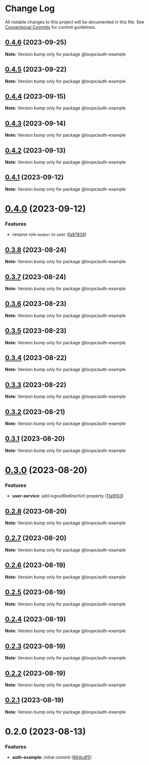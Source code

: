 # Change Log

All notable changes to this project will be documented in this file.
See [Conventional Commits](https://conventionalcommits.org) for commit guidelines.

## [0.4.6](https://github.com/betaly/loopx/compare/@loopx/auth-example@0.4.5...@loopx/auth-example@0.4.6) (2023-09-25)

**Note:** Version bump only for package @loopx/auth-example





## [0.4.5](https://github.com/betaly/loopx/compare/@loopx/auth-example@0.4.4...@loopx/auth-example@0.4.5) (2023-09-22)

**Note:** Version bump only for package @loopx/auth-example





## [0.4.4](https://github.com/betaly/loopx/compare/@loopx/auth-example@0.4.3...@loopx/auth-example@0.4.4) (2023-09-15)

**Note:** Version bump only for package @loopx/auth-example





## [0.4.3](https://github.com/betaly/loopx/compare/@loopx/auth-example@0.4.2...@loopx/auth-example@0.4.3) (2023-09-14)

**Note:** Version bump only for package @loopx/auth-example





## [0.4.2](https://github.com/betaly/loopx/compare/@loopx/auth-example@0.4.1...@loopx/auth-example@0.4.2) (2023-09-13)

**Note:** Version bump only for package @loopx/auth-example





## [0.4.1](https://github.com/betaly/loopx/compare/@loopx/auth-example@0.4.0...@loopx/auth-example@0.4.1) (2023-09-12)

**Note:** Version bump only for package @loopx/auth-example





# [0.4.0](https://github.com/betaly/loopx/compare/@loopx/auth-example@0.3.8...@loopx/auth-example@0.4.0) (2023-09-12)


### Features

* rename role ``member`` to user ([fa97839](https://github.com/betaly/loopx/commit/fa97839462a09c2dc4e0500732c58186b4e0163a))





## [0.3.8](https://github.com/betaly/loopx/compare/@loopx/auth-example@0.3.7...@loopx/auth-example@0.3.8) (2023-08-24)

**Note:** Version bump only for package @loopx/auth-example





## [0.3.7](https://github.com/betaly/loopx/compare/@loopx/auth-example@0.3.6...@loopx/auth-example@0.3.7) (2023-08-24)

**Note:** Version bump only for package @loopx/auth-example





## [0.3.6](https://github.com/betaly/loopx/compare/@loopx/auth-example@0.3.5...@loopx/auth-example@0.3.6) (2023-08-23)

**Note:** Version bump only for package @loopx/auth-example





## [0.3.5](https://github.com/betaly/loopx/compare/@loopx/auth-example@0.3.4...@loopx/auth-example@0.3.5) (2023-08-23)

**Note:** Version bump only for package @loopx/auth-example





## [0.3.4](https://github.com/betaly/loopx/compare/@loopx/auth-example@0.3.3...@loopx/auth-example@0.3.4) (2023-08-22)

**Note:** Version bump only for package @loopx/auth-example





## [0.3.3](https://github.com/betaly/loopx/compare/@loopx/auth-example@0.3.2...@loopx/auth-example@0.3.3) (2023-08-22)

**Note:** Version bump only for package @loopx/auth-example





## [0.3.2](https://github.com/betaly/loopx/compare/@loopx/auth-example@0.3.1...@loopx/auth-example@0.3.2) (2023-08-21)

**Note:** Version bump only for package @loopx/auth-example





## [0.3.1](https://github.com/betaly/loopx/compare/@loopx/auth-example@0.3.0...@loopx/auth-example@0.3.1) (2023-08-20)

**Note:** Version bump only for package @loopx/auth-example





# [0.3.0](https://github.com/betaly/loopx/compare/@loopx/auth-example@0.2.8...@loopx/auth-example@0.3.0) (2023-08-20)


### Features

* **user-service:** add logoutRedirectUrl property ([11a9103](https://github.com/betaly/loopx/commit/11a9103c1f63fe3ce1f0c27d09b2ee0b17520a91))





## [0.2.8](https://github.com/betaly/loopx/compare/@loopx/auth-example@0.2.7...@loopx/auth-example@0.2.8) (2023-08-20)

**Note:** Version bump only for package @loopx/auth-example





## [0.2.7](https://github.com/betaly/loopx/compare/@loopx/auth-example@0.2.6...@loopx/auth-example@0.2.7) (2023-08-20)

**Note:** Version bump only for package @loopx/auth-example





## [0.2.6](https://github.com/betaly/loopx/compare/@loopx/auth-example@0.2.5...@loopx/auth-example@0.2.6) (2023-08-19)

**Note:** Version bump only for package @loopx/auth-example





## [0.2.5](https://github.com/betaly/loopx/compare/@loopx/auth-example@0.2.4...@loopx/auth-example@0.2.5) (2023-08-19)

**Note:** Version bump only for package @loopx/auth-example





## [0.2.4](https://github.com/betaly/loopx/compare/@loopx/auth-example@0.2.3...@loopx/auth-example@0.2.4) (2023-08-19)

**Note:** Version bump only for package @loopx/auth-example





## [0.2.3](https://github.com/betaly/loopx/compare/@loopx/auth-example@0.2.2...@loopx/auth-example@0.2.3) (2023-08-19)

**Note:** Version bump only for package @loopx/auth-example





## [0.2.2](https://github.com/betaly/loopx/compare/@loopx/auth-example@0.2.1...@loopx/auth-example@0.2.2) (2023-08-19)

**Note:** Version bump only for package @loopx/auth-example





## [0.2.1](https://github.com/betaly/loopx/compare/@loopx/auth-example@0.2.0...@loopx/auth-example@0.2.1) (2023-08-19)

**Note:** Version bump only for package @loopx/auth-example





# 0.2.0 (2023-08-13)


### Features

* **auth-example:** initial commit ([864cdf5](https://gitr.net/betaly/loopx/commits/864cdf548be3ab9a5c511d3038531dc923a2f421))
